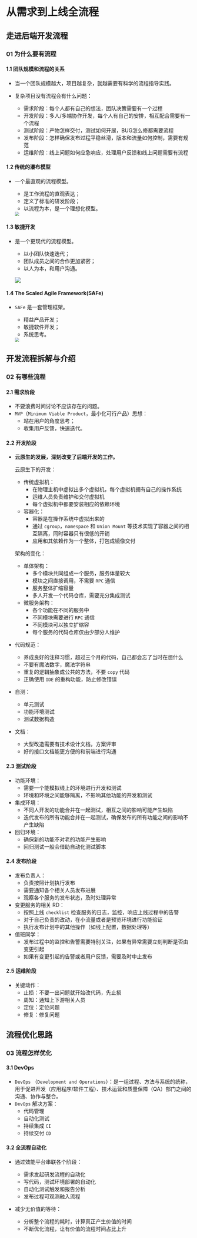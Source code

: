 # 从需求到上线全流程

## 走进后端开发流程

### 01 为什么要有流程

#### 1.1 团队规模和流程的关系

- 当一个团队规模越大，项目越复杂，就越需要有科学的流程指导实践。

- 复杂项目没有流程会有什么问题：
  - 需求阶段：每个人都有自己的想法，团队决策需要有一个过程
  - 开发阶段：多人/多端协作开发，每个人有自己的安排，相互配合需要有一个流程
  - 测试阶段：产物怎样交付，测试如何开展，BUG怎么修都需要流程
  - 发布阶段：怎样确保发布过程平稳丝滑，版本和流量如何控制，需要有规范
  - 运维阶段：线上问题如何应急响应，处理用户反馈和线上问题需要有流程

#### 1.2 传统的瀑布模型

- 一个最直观的流程模型。

  - 是工作流程的直观表达；
  - 定义了标准的研发阶段；
  - 以流程为本，是一个理想化模型。

  <img src="img/从需求到上线全流程/瀑布模型.png" style="zoom:67%;" />

#### 1.3 敏捷开发

- 是一个更现代的流程模型。

  - 以小团队快速迭代；
  - 团队成员之间的合作更加紧密；
  - 以人为本，和用户沟通。

  ![](img/从需求到上线全流程/敏捷开发.png)

#### 1.4 The Scaled Agile Framework(SAFe)

- `SAFe` 是一套管理框架。

  - 精益产品开发；
  - 敏捷软件开发；
  - 系统思考。

  <img src="img/从需求到上线全流程/SAFe.png" style="zoom:67%;" />

## 开发流程拆解与介绍

### 02 有哪些流程

#### 2.1 需求阶段

- 不要浪费时间讨论不应该存在的问题。
- `MVP`（`Minimum Viable Product`，最小化可行产品）思想：
  - 站在用户的角度思考；
  - 收集用户反馈，快速迭代。

#### 2.2 开发阶段

- **云原生的发展，深刻改变了后端开发的工作。** 

  云原生下的开发：

  - 传统虚拟机：
    - 在物理主机中虚拟出多个虚拟机，每个虚拟机拥有自己的操作系统
    - 运维人员负责维护和交付虚拟机
    - 每个虚拟机中都要安装相应的依赖环境
  - 容器化：
    - 容器是在操作系统中虚拟出来的
    - 通过 `cgroup`，`namespace` 和 `Union Mount` 等技术实现了容器之间的相互隔离，同时容器只有很低的开销
    - 应用和其依赖作为一个整体，打包成镜像交付

  架构的变化：

  - 单体架构：
    - 多个模块共同组成一个服务，服务体量较大
    - 模块之间直接调用，不需要 `RPC` 通信
    - 服务整体扩缩容量
    - 多人开发一个代码仓库，需要充分集成测试
  - 微服务架构：
    - 各个功能在不同的服务中
    - 不同模块需要进行 `RPC` 通信
    - 不同模块可以独立扩缩容
    - 每个服务的代码仓库仅由少部分人维护

- 代码规范：
  - 养成良好的注释习惯，超过三个月的代码，自己都会忘了当时在想什么
  - 不要有魔法数字，魔法字符串
  - 重复的逻辑抽象成公共的方法，不要 `copy` 代码
  - 正确使用 `IDE` 的重构功能，防止修改错误
- 自测：
  - 单元测试
  - 功能环境测试
  - 测试数据构造
- 文档：
  - 大型改造需要有技术设计文档，方案评审
  - 好的接口文档能更方便的和前端进行沟通

#### 2.3 测试阶段

- 功能环境：
  - 需要一个能模拟线上的环境进行开发和测试
  - 环境和环境之间能够隔离，不影响其他功能的开发和测试
- 集成环境：
  - 不同人开发的功能合并在一起测试，相互之间的影响可能产生缺陷
  - 迭代发布的所有功能合并在一起测试，确保发布的所有功能之间的影响不产生缺陷
- 回归环境：
  - 确保新的功能不对老的功能产生影响
  - 回归测试一般会借助自动化测试脚本

#### 2.4 发布阶段

- 发布负责人：
  - 负责按照计划执行发布
  - 需要通知各个相关人员发布进展
  - 观察各个服务的发布状态，及时处理异常
- 变更服务的相关 RD：
  - 按照上线 `checklist` 检查服务的日志，监控，响应上线过程中的告警
  - 对于自己负责的改动，在小流量或者是预览环境进行功能验证
  - 执行发布计划中的其他操作（如线上配置，数据处理等）
- 值班同学：
  - 发布过程中的监控和告警需要特别关注，如果有异常需要立刻判断是否由变更引起
  - 如果有变更引起的告警或者用户反馈，需要及时中止发布

#### 2.5 运维阶段

- 关键动作：
  - 止损：不要一出问题就开始改代码，先止损
  - 周知：通知上下游相关人员
  - 定位：定位问题
  - 修复：修复问题

## 流程优化思路

### 03 流程怎样优化

#### 3.1 DevOps

- `DevOps` （`Development and Operations`）：是一组过程、方法与系统的统称，用于促进开发（应用程序/软件工程）、技术运营和质量保障（QA）部门之间的沟通、协作与整合。
- `DevOps` 解决方案：
  - 代码管理
  - 自动化测试
  - 持续集成 `CI`
  - 持续交付 `CD`

#### 3.2 全流程自动化

- 通过效能平台串联各个阶段：
  - 需求发起研发流程的自动化
  - 写代码，测试环境部署的自动化
  - 自动化测试触发和报告分析
  - 发布过程可观测融入流程

- 减少无价值的等待：
  - 分析整个流程的耗时，计算真正产生价值的时间
  - 不断优化流程，让有价值的流程时间占比上升